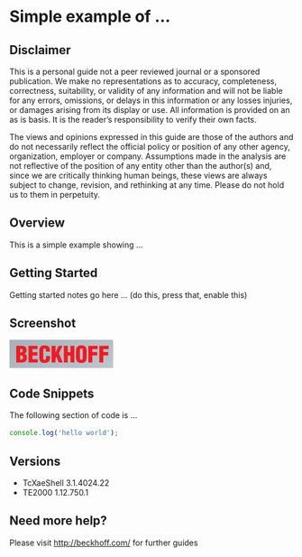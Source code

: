 # Simple example of ...

## Disclaimer
This is a personal guide not a peer reviewed journal or a sponsored publication. We make
no representations as to accuracy, completeness, correctness, suitability, or validity of any
information and will not be liable for any errors, omissions, or delays in this information or any
losses injuries, or damages arising from its display or use. All information is provided on an as
is basis. It is the reader’s responsibility to verify their own facts.

The views and opinions expressed in this guide are those of the authors and do not
necessarily reflect the official policy or position of any other agency, organization, employer or
company. Assumptions made in the analysis are not reflective of the position of any entity
other than the author(s) and, since we are critically thinking human beings, these views are
always subject to change, revision, and rethinking at any time. Please do not hold us to them
in perpetuity.

## Overview 
This is a simple example showing ...    

## Getting Started
Getting started notes go here ... (do this, press that, enable this)

## Screenshot
![image](./docs/images/Screenshot.png)

## Code Snippets
The following section of code is ...

```javascript
console.log('hello world');
```

## Versions
* TcXaeShell 3.1.4024.22
* TE2000 1.12.750.1

## Need more help?
Please visit http://beckhoff.com/ for further guides
